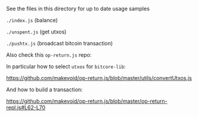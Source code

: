 See the files in this directory for up to date usage samples

`./index.js` (balance)

`./unspent.js` (get utxos)

`./pushtx.js` (broadcast bitcoin transaction)

Also check this `op-return.js` repo:

In particular how to select `utxos` for `bitcore-lib`:

https://github.com/makevoid/op-return.js/blob/master/utils/convertUtxos.js


And how to build a transaction:

https://github.com/makevoid/op-return.js/blob/master/op-return-repl.js#L62-L70
